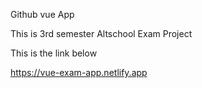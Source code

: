 Github vue App

This is 3rd semester Altschool Exam Project


This is the link below

https://vue-exam-app.netlify.app
